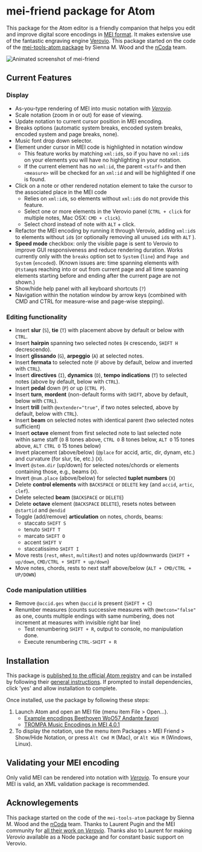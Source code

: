 # mei-friend package for Atom

This package for the Atom editor is a friendly companion that helps you
edit and improve digital score encodings in [MEI format](https://music-encoding.org/).
It makes extensive use of the fantastic engraving engine
[Verovio](https://www.verovio.org/).
This package started on the code of the [mei-tools-atom package](https://atom.io/packages/mei-tools-atom)
by Sienna M. Wood and the [nCoda](https://ncodamusic.org/) team.

![Animated screenshot of mei-friend](https://github.com/trompamusic/mei-friend/blob/master/screenshots/MEI-Friend.gif)

## Current Features
### Display
- As-you-type rendering of MEI into music notation with _[Verovio](http://www.verovio.org/)_.
- Scale notation (zoom in or out) for ease of viewing.
- Update notation to current cursor position in MEI encoding.
- Breaks options (automatic system breaks, encoded system breaks, encoded system and page breaks, none).
- Music font drop down selector.
- Element under cursor in MEI code is highlighted in notation window
    - This feature works by matching `xml:id`s, so if you have no `xml:id`s on your elements you will have no highlighting in your notation.
    - If the current element has no `xml:id`, the parent `<staff>` and then `<measure>` will be checked for an `xml:id` and will be highlighted if one is found.
- Click on a note or other rendered notation element to take the cursor to the associated place in the MEI code
    - Relies on `xml:id`s, so elements without `xml:id`s do not provide this feature.
    - Select one or more elements in the Verovio panel (`CTRL + click` for multiple notes, Mac OSX: `CMD + click`).
    - Select chord instead of note with `ALT` + click.
- Refactor the MEI encoding by running it through Verovio, adding `xml:id`s to elements without `id`s (or optionally removing all unused `id`s with `ALT` ).
- **Speed mode** checkbox: only the visible page is sent to Verovio to improve GUI responsiveness and reduce rendering duration. Works currently only with the `breaks` option set to `System` (`line`) and `Page and System` (`encoded`). (Known issues are: time spanning elements with `@tstamp`s reaching into or out from current page and all time spanning elements starting before and ending after the current page are not shown.)
- Show/hide help panel with all keyboard shortcuts (`?`)
- Navigation within the notation window by arrow keys (combined with CMD and CTRL for measure-wise and page-wise stepping).

### Editing functionality
- Insert **slur** (`S`), **tie** (`T`) with placement above by default or below with `CTRL`.
- Insert **hairpin** spanning two selected notes (`H` crescendo, `SHIFT H` decrescendo).
- Insert **glissando** (`G`), **arpeggio** (`A`) at selected notes.
- Insert **fermata** to selected note (`F` above by default, below and inverted with `CTRL`).
- Insert **directives** (`I`), **dynamics** (`D`), **tempo indications** (`T`) to selected notes (above by default, below with `CTRL`).
- Insert **pedal** down (`P`) or up (`CTRL P`).
- Insert **turn**, **mordent** (non-default forms with `SHIFT`, above by default, below with `CTRL`).
- Insert **trill** (with `@extender="true"`, if two notes selected, above by default, below with `CTRL`).
- Insert **beam** on selected notes with identical parent (two selected notes sufficient)
- Insert **octave** element from first selected note to last selected note within same staff (`O` 8 tones above, `CTRL O` 8 tones below, `ALT O` 15 tones above, `ALT CTRL O` 15 tones below)
- Invert placement (above/below) (`@place` for accid, artic, dir, dynam, etc.) and curvature (for slur, tie, etc.) (`X`).
- Invert `@stem.dir` (up/down) for selected notes/chords or elements containing those, e.g., beams (`X`).
- Invert `@num.place` (above/below) for selected **tuplet numbers** (`X`)
- Delete **control elements** with `BACKSPACE` or `DELETE` key (and `accid`, `artic`, `clef`).
- Delete selected **beam** (`BACKSPACE` or `DELETE`)
- Delete **octave** element (`BACKSPACE` `DELETE`), resets notes between `@startid` and `@endid`
- Toggle (add/remove) **articulation** on notes, chords, beams:
    - staccato `SHIFT S`
    - tenuto `SHIFT T`
    - marcato `SHIFT O`
    - accent `SHIFT V`
    - staccatissimo `SHIFT I`
- Move rests (`rest`, `mRest`, `multiRest`) and notes up/downwards (`SHIFT + up/down`, `CMD/CTRL + SHIFT + up/down`)
- Move notes, chords, rests to next staff above/below (`ALT + CMD/CTRL + UP/DOWN`)

### Code manipulation utilities
- Remove `@accid.ges` when `@accid` is present (`SHIFT + C`)
- Renumber measures (counts successive measures with `@metcon="false"` as one, counts multiple endings with same numbering, does not increment at measures with invisible right bar line)
  * Test renumbering `SHIFT + R`, output to console, no manipulation done.
  * Execute renumbering `CTRL-SHIFT + R`

## Installation
This package is [published to the official Atom registry](https://atom.io/packages/mei-friend)
and can be installed by following their [general instructions](https://flight-manual.atom.io/using-atom/sections/atom-packages/).
If prompted to install dependencies, click 'yes' and allow installation to complete.

Once installed, use the package by following these steps:
1. Launch Atom and open an MEI file (menu item File > Open...).
    - [Example encodings Beethoven WoO57 Andante favori](https://github.com/trompamusic-encodings/Beethoven_WoO57_BreitkopfHaertel/raw/master/Beethoven_WoO57-Breitkopf.mei)
    - [TROMPA Music Encodings in MEI 4.0.1](https://github.com/trompamusic-encodings)
1. To display the notation, use the menu item Packages > MEI Friend > Show/Hide Notation, or  press `Alt Cmd M` (Mac), or `Alt Win M` (Windows, Linux).

## Validating your MEI encoding
Only valid MEI can be rendered into notation with _[Verovio](http://www.verovio.org/)_.
To ensure your MEI is valid, an XML validation package is recommended.  

## Acknowlegements
This package started on the code of the `mei-tools-atom` package by Sienna M. Wood and the [nCoda](https://ncodamusic.org/) team. Thanks to Laurent Pugin and the MEI community for [all their work on _Verovio_](https://github.com/rism-digital/verovio). Thanks also to Laurent for making _Verovio_ available as a Node package and for constant basic support on Verovio.
